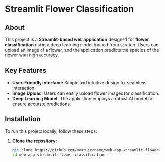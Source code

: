 # Streamlit Flower Classification

## About
This project is a **Streamlit-based web application** designed for **flower classification** using a deep learning model trained from scratch. Users can upload an image of a flower, and the application predicts the species of the flower with high accuracy.

## Key Features
- **User-Friendly Interface:** Simple and intuitive design for seamless interaction.
- **Image Upload:** Users can easily upload flower images for classification.
- **Deep Learning Model:** The application employs a robust AI model to ensure accurate predictions.

## Installation
To run this project locally, follow these steps:

1. **Clone the repository:**
   ```bash
   git clone https://github.com/yourusername/web-app-streamlit-flower-classification.git
   cd web-app-streamlit-flower-classification

